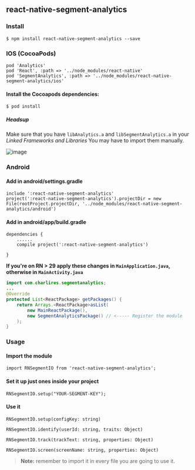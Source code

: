 ## react-native-segment-analytics

### Install
 
```
$ npm install react-native-segment-analytics --save
```

### IOS (CocoaPods)

```
pod 'Analytics'
pod 'React', :path => '../node_modules/react-native'
pod 'SegmentAnalytics', :path => '../node_modules/react-native-segment-analytics/ios'
```

#### Install the Cocoapods dependencies:

```
$ pod install
```

##### Headsup

Make sure that you have `libAnalytics.a` and `libSegmentAnalytics.a` in your *Linked Frameworks and Libraries* 
You may have to import them manually.

![image](https://cloud.githubusercontent.com/assets/1058646/16497002/71f1f6ce-3eba-11e6-9a0d-6e2900d1afc2.png)

### Android

#### Add in android/settings.gradle

```
include ':react-native-segment-analytics'
project(':react-native-segment-analytics').projectDir = new File(rootProject.projectDir, '../node_modules/react-native-segment-analytics/android')
```

#### Add in android/app/build.gradle

```
dependencies {
    ......
    compile project(':react-native-segment-analytics')

}
```

**If you're on RN > 29 apply these changes in `MainApplication.java`, otherwise in `MainActivity.java`**

```java
import com.charlires.segmentanalytics;
...
@Override
protected List<ReactPackage> getPackages() {
    return Arrays.<ReactPackage>asList(
        new MainReactPackage(),
        new SegmentAnalyticsPackage() // <----- Register the module
    );
}
```

### Usage

#### Import the module
```
import RNSegmentIO from 'react-native-segment-analytics';
```

#### Set it up just ones inside your project 

```
RNSegmentIO.setup("YOUR-SEGMENT-KEY");
```

#### Use it

```
RNSegmentIO.setup(configKey: string)

RNSegmentIO.identify(userId: string, traits: Object)

RNSegmentIO.track(trackText: string, properties: Object)

RNSegmentIO.screen(screenName: string, properties: Object)
```

> **Note:** remember to import it in every file you are going to use it.